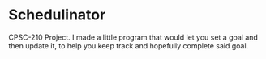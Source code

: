 # Schedulinator
CPSC-210 Project. I made a little program that would let you set a goal and then update it, to help you keep track and hopefully complete said goal.
